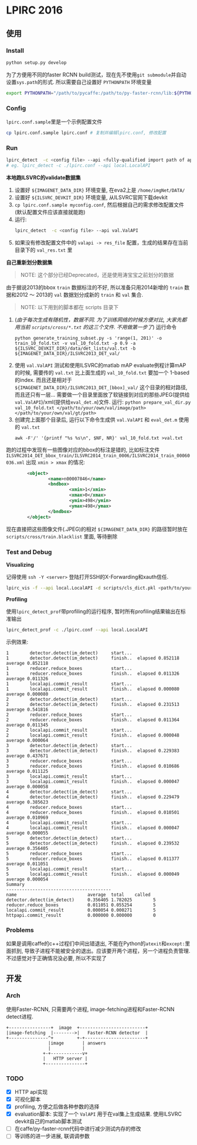 LPIRC 2016
================

使用
----------------

### Install
```bash
python setup.py develop
```


为了方便用不同的faster RCNN build测试，现在先不使用`git submodule`并自动设置`sys.path`的形式.
所以需要自己设置好 `PYTHONPATH` 环境变量

```bash
export PYTHONPATH="/path/to/pycaffe:/path/to/py-faster-rcnn/lib:${PYTHONPATH}"
```

### Config

`lpirc.conf.sample`里是一个示例配置文件

```bash
cp lpirc.conf.sample lpirc.conf # 复制并编辑lpirc.conf, 修改配置
```

### Run

```bash
lpirc_detect  -c <config file> --api <fully-qualified import path of api class or the import path relative to nics_lpirc>
# eg. lpirc_detect -c ./lpirc.conf --api local.LocalAPI
```

**本地跑ILSVRC的validate数据集**

1. 设置好 `${IMAGENET_DATA_DIR}` 环境变量, 在eva2上是 `/home/imgNet/DATA/`
2. 设置好 `${ILSVRC_DEVKIT_DIR}` 环境变量, 从ILSVRC官网下载devkit
3. `cp lpirc.conf.sample myconfig.conf`, 然后根据自己的需求修改配置文件 (默认配置文件应该直接就能跑)
3. 运行:
   ```bash
   lpirc_detect  -c <config file> --api val.ValAPI
   ```
4. 如果没有修改配置文件中的 `valapi -> res_file` 配置，生成的结果存在当前目录下的 `val_res.txt` 里

**自己重新划分数据集**

> NOTE: 这个部分已经Deprecated，还是使用涛宝宝之前划分的数据

由于据说2013的bbox `train` 数据标注的不好, 所以准备只用2014新增的 `train` 数据和2012 ～ 2013的 `val` 数据划分成新的 `train` 和 `val` 集合.

> NOTE: 以下用到的脚本都在 scripts 目录下

1. (*由于每次生成有随机性，数据不同. 为了训练网络的时候方便对比, 大家先都用当前 `scripts/cross/*.txt` 的这三个文件. 不用做第一步了*) 运行命令
   ```
   python generate_training_subset.py -s 'range(1, 201)' -o train_10_fold.txt -v val_10_fold.txt -p 0.9 -a ${ILSVRC_DEVKIT_DIR}/data/det_lists/val.txt -b ${IMAGENET_DATA_DIR}/ILSVRC2013_DET_val/
   ```
2. 使用 `val.ValAPI` 测试和使用ILSVRC的matlab mAP evaluate例程计算mAP的时候, 需要传的 `val.txt` 比上面生成的 `val_10_fold.txt` 要加一个 1-based 的index. 而且还是相对于 `${IMAGENET_DATA_DIR}/ILSVRC2013_DET_[bbox]_val/` 这个目录的相对路径, 而且还只有一层... 需要做一个目录里面放了软链接到对应的那些JPEG(提供给`val.ValAPI`)/xml(提供给`eval_det.m`)文件. 运行: `python prepare_val_dir.py val_10_fold.txt </path/to/your/own/val/image/path> </path/to/your/own/val/gt/path>`
4. 创建完上面那个目录后, 运行以下命令生成供 `val.ValAPI` 和 `eval_det.m` 使用的 `val.txt`
   ```
   awk -F'/' '{printf "%s %s\n", $NF, NR}' val_10_fold.txt >val.txt
   ```

跑的过程中发现有一些图像对应的bbox的标注是错的, 比如标注文件 `ILSVRC2014_DET_bbox_train/ILSVRC2014_train_0006/ILSVRC2014_train_00060036.xml` 出现 `xmin > xmax` 的情况:

```xml
        <object>
                <name>n00007846</name>
                <bndbox>
                        <xmin>1</xmin>
                        <xmax>0</xmax>
                        <ymin>498</ymin>
                        <ymax>498</ymax>
                </bndbox>
        </object>
```

现在直接把这些图像文件(.JPEG)的相对 `${IMAGENET_DATA_DIR}` 的路径暂时放在 `scripts/cross/train.blacklist` 里面, 等待删除

### Test and Debug

**Visualizing**

记得使用 `ssh -Y <server>` 登陆打开SSH的X-Forwarding和xauth信任.

```bash
lpirc_vis -f --api local.LocalAPI -d scripts/cls_dict.pkl <path/to/your/result_file> -c <path/to/your/conf>
```

**Profiling**

使用`lpirc_detect_prof`带profiling的运行程序, 暂时所有profiling结果输出在标准输出

```bash
lpirc_detect_prof -c ./lpirc.conf --api local.LocalAPI
```

示例效果:

```
1        detector.detect(im_detect)     start...
1        detector.detect(im_detect)     finish..  elapsed 0.852118 average 0.852118
1        reducer.reduce_boxes           start...
1        reducer.reduce_boxes           finish..  elapsed 0.011326 average 0.011326
1        localapi.commit_result         start...
1        localapi.commit_result         finish..  elapsed 0.000080 average 0.000080
2        detector.detect(im_detect)     start...
2        detector.detect(im_detect)     finish..  elapsed 0.231513 average 0.541816
2        reducer.reduce_boxes           start...
2        reducer.reduce_boxes           finish..  elapsed 0.011364 average 0.011345
2        localapi.commit_result         start...
2        localapi.commit_result         finish..  elapsed 0.000048 average 0.000064
3        detector.detect(im_detect)     start...
3        detector.detect(im_detect)     finish..  elapsed 0.229383 average 0.437671
3        reducer.reduce_boxes           start...
3        reducer.reduce_boxes           finish..  elapsed 0.010686 average 0.011125
3        localapi.commit_result         start...
3        localapi.commit_result         finish..  elapsed 0.000047 average 0.000058
4        detector.detect(im_detect)     start...
4        detector.detect(im_detect)     finish..  elapsed 0.229479 average 0.385623
4        reducer.reduce_boxes           start...
4        reducer.reduce_boxes           finish..  elapsed 0.010501 average 0.010969
4        localapi.commit_result         start...
4        localapi.commit_result         finish..  elapsed 0.000047 average 0.000055
5        detector.detect(im_detect)     start...
5        detector.detect(im_detect)     finish..  elapsed 0.239532 average 0.356405
5        reducer.reduce_boxes           start...
5        reducer.reduce_boxes           finish..  elapsed 0.011377 average 0.011051
5        localapi.commit_result         start...
5        localapi.commit_result         finish..  elapsed 0.000049 average 0.000054
Summary
----------------------------------------
name                           average  total    called
detector.detect(im_detect)     0.356405 1.782025        5
reducer.reduce_boxes           0.011051 0.055254        5
localapi.commit_result         0.000054 0.000271        5
httpapi.commit_result          0.000000 0.000000        0
```

### Problems

如果是调用caffe的c++过程们中间出错退出, 不能在Python的`atexit`和`except:`里面抓到, 导致子进程不能被安全的退出。应该要开两个进程，另一个进程负责管理. 不过感觉对于正确情况没必要, 所以不实现了


开发
----------------

### Arch

使用Faster-RCNN, 只需要两个进程, image-fetching进程和Faster-RCNN detect进程.

```
+----------------+  image  +-------------------------+
|image-fetching  |-------->|   Faster-RCNN detector  |
+---------------^+         +-+-----------------------+
                |image       | answers
                |            |
              +-+------------v+
              |   HTTP server |
              +---------------+
```

### TODO

- [x] HTTP api实现
- [x] 可视化脚本
- [x] profiling, 方便之后做各种参数的选择
- [x] evaluation脚本: 实现了一个 `ValAPI` 用于在val集上生成结果. 使用ILSVRC devkit自己的matlab脚本测试
- [ ] 在caffe/py-faster-rcnn代码中进行减少测试内存的修改
- [ ] 等训练的进一步进展, 联调调参数